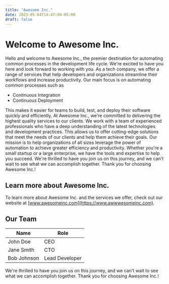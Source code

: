 ```yaml
---
title: "Awesome Inc."
date: 2023-05-04T14:47:09-05:00
draft: false
---
```


# Welcome to Awesome Inc.

Hello and welcome to Awesome Inc., the premier destination for automating common 
processes in the development life cycle. We're excited to have you here and look
forward to working with you.
As a tech company, we offer a range of services that help developers and
organizations streamline their workflows and increase productivity. Our main
focus is on automating common processes such as

- Continuous Integration
- Continuous Deployment

This makes it easier for teams to build, test, and deploy
their software quickly and efficiently.
At Awesome Inc., we're committed to delivering the highest quality services to
our clients. We work with a team of experienced professionals who have a deep
understanding of the latest technologies and development practices.
This allows us to offer cutting-edge solutions that meet the needs of our
clients and help them achieve their goals.
Our mission is to help organizations of all sizes leverage the power of
automation to achieve greater efficiency and productivity. Whether you're a
small startup or a large enterprise, we have the tools and expertise to help
you succeed.
We're thrilled to have you join us on this journey, and we can't wait to see
what we can accomplish together. Thank you for choosing Awesome Inc.!

## Learn more about Awesome Inc.

To learn more about Awesome Inc. and the services we offer, check out our website at [www.awesomeinc.com](https://www.awwwesomeinc.com).

## Our Team

| Name        | Role           |
| ----------- | -------------- |
| John Doe    | CEO            |
| Jane Smith  | CTO            |
| Bob Johnson | Lead Developer |

We're thrilled to have you join us on this journey, and we can't wait to see what we can accomplish together. Thank you for choosing Awesome Inc.!

